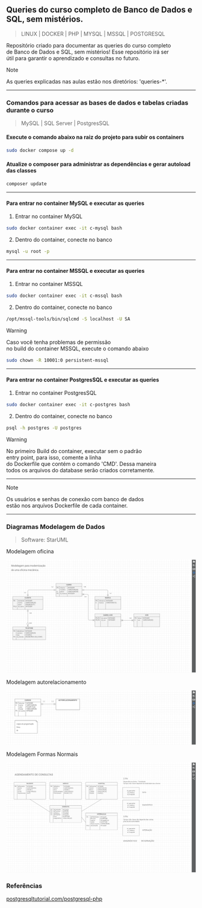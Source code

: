 ## **Queries do curso completo de Banco de Dados e SQL, sem mistérios.**
>LINUX | DOCKER | PHP | MYSQL | MSSQL | POSTGRESQL  
  
Repositório criado para documentar as queries do curso completo  
de Banco de Dados e SQL, sem mistérios! Esse repositório irá ser  
útil para garantir o aprendizado e consultas no futuro.  
  
  
>[!NOTE]
>As queries explicadas nas aulas estão nos diretórios: 'queries-*'.  
  
  
----------------------  
  
  
### **Comandos para acessar as bases de dados e tabelas criadas durante o curso**
>MySQL | SQL Server | PostgresSQL  
  
#### **Execute o comando abaixo na raiz do projeto para subir os containers**
```bash
sudo docker compose up -d
```  
  
  
#### **Atualize o composer para administrar as dependências e gerar autoload das classes**
```bash
composer update
```  
  
  
----------------------  
  
  
#### **Para entrar no container MySQL e executar as queries**  
1. Entrar no container MySQL  
```bash
sudo docker container exec -it c-mysql bash
```  
  
2. Dentro do container, conecte no banco  
```bash
mysql -u root -p
```  
  
  
----------------------  
  
  
#### **Para entrar no container MSSQL e executar as queries**  
1. Entrar no container MSSQL  
```bash
sudo docker container exec -it c-mssql bash
```  
  
2. Dentro do container, conecte no banco  
```bash
/opt/mssql-tools/bin/sqlcmd -S localhost -U SA
```  
  
  
>[!Warning]
>Caso você tenha problemas de permissão  
>no build do container MSSQL, execute o comando abaixo  
```bash
sudo chown -R 10001:0 persistent-mssql
```  
  

----------------------  
  
  
#### **Para entrar no container PostgresSQL e executar as queries**   
1. Entrar no container PostgresSQL  
```bash
sudo docker container exec -it c-postgres bash
```  
  
2. Dentro do container, conecte no banco  
```bash
psql -h postgres -U postgres
```  
  
  
>[!Warning]
>No primeiro Build do container, executar sem o padrão  
>entry point, para isso, comente a linha  
>do Dockerfile que contém o comando 'CMD'. Dessa maneira  
>todos os arquivos do database serão criados corretamente.  
  
  
----------------------  
  
  
>[!NOTE]
>Os usuários e senhas de conexão com banco de dados  
>estão nos arquivos Dockerfile de cada container.  
  
  
----------------------  
  
  
### **Diagramas Modelagem de Dados**  
>Software: StarUML  
  
Modelagem oficina  
  
![Modelagem oficina](/images/oficina.png "Modelagem oficina")  
  
Modelagem autorelacionamento  
  
![Modelagem autorelacionamento](/images/autorelacionamento.png "Modelagem autorelacionamento")  
  
Modelagem Formas Normais  
  
![Modelagem Formas Normais](/images/fns.png "Modelagem Formas Normais")  
  
### **Referências**  
  
[postgresqltutorial.com/postgresql-php](https://www.postgresqltutorial.com/postgresql-php/)
